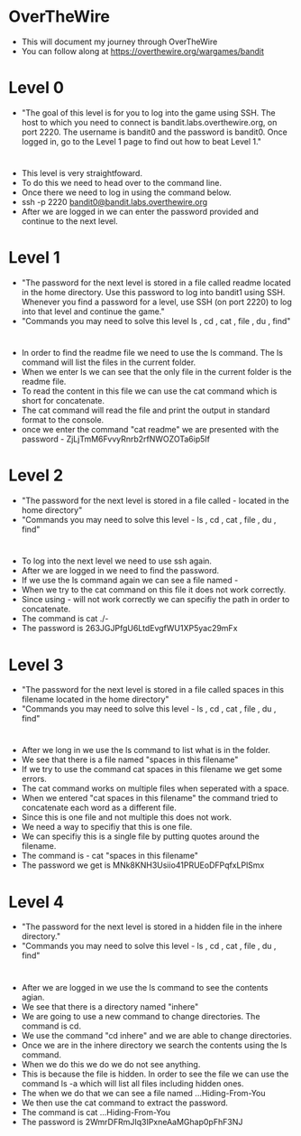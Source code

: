# OverTheWire
- This will document my journey through OverTheWire
- You can follow along at https://overthewire.org/wargames/bandit
# Level 0
- "The goal of this level is for you to log into the game using SSH. The host to which you need to connect is bandit.labs.overthewire.org, on port 2220. The username is bandit0 and the password is bandit0. Once logged in, go to the Level 1 page to find out how to beat Level 1."
#
- This level is very straightfoward. 
- To do this we need to head over to the command line.
- Once there we need to log in using the command below.
- ssh -p 2220 bandit0@bandit.labs.overthewire.org
- After we are logged in we can enter the password provided and continue to the next level.
# Level 1
- "The password for the next level is stored in a file called readme located in the home directory. Use this password to log into bandit1 using SSH. Whenever you find a password for a level, use SSH (on port 2220) to log into that level and continue the game."
- "Commands you may need to solve this level
ls , cd , cat , file , du , find"
# 
- In order to find the readme file we need to use the ls command. The ls command will list the files in the current folder.
- When we enter ls we can see that the only file in the current folder is the readme file.
- To read the content in this file we can use the cat command which is short for concatenate.
- The cat command will read the file and print the output in standard format to the console.
- once we enter the command "cat readme" we are presented with the password - ZjLjTmM6FvvyRnrb2rfNWOZOTa6ip5If
# Level 2
- "The password for the next level is stored in a file called - located in the home directory"
- "Commands you may need to solve this level - ls , cd , cat , file , du , find"
# 
- To log into the next level we need to use ssh again.
- After we are logged in we need to find the password.
- If we use the ls command again we can see a file named -
- When we try to the cat command on this file it does not work correctly.
- Since using - will not work correctly we can specifiy the path in order to concatenate.
- The command is cat ./-
- The password is 263JGJPfgU6LtdEvgfWU1XP5yac29mFx
# Level 3 
- "The password for the next level is stored in a file called spaces in this filename located in the home directory"
- "Commands you may need to solve this level - ls , cd , cat , file , du , find"
# 
- After we long in we use the ls command to list what is in the folder.
- We see that there is a file named "spaces in this filename"
- If we try to use the command cat spaces in this filename we get some errors.
- The cat command works on multiple files when seperated with a space.
- When we entered "cat spaces in this filename" the command tried to concatenate each word as a different file.
- Since this is one file and not multiple this does not work.
- We need a way to specifiy that this is one file.
- We can specifiy this is a single file by putting quotes around the filename.
- The command is - cat "spaces in this filename"
- The password we get is MNk8KNH3Usiio41PRUEoDFPqfxLPlSmx
# Level 4 
- "The password for the next level is stored in a hidden file in the inhere directory."
- "Commands you may need to solve this level - ls , cd , cat , file , du , find"
#
- After we are logged in we use the ls command to see the contents agian.
- We see that there is a directory named "inhere"
- We are going to use a new command to change directories. The command is cd.
- We use the command "cd inhere" and we are able to change directories.
- Once we are in the inhere directory we search the contents using the ls command.
- When we do this we do we do not see anything.
- This is because the file is hidden. In order to see the file we can use the command ls -a which will list all files including hidden ones.
- The when we do that we can see a file named ...Hiding-From-You
- We then use the cat command to extract the password.
- The command is cat ...Hiding-From-You
- The password is 2WmrDFRmJIq3IPxneAaMGhap0pFhF3NJ
#

